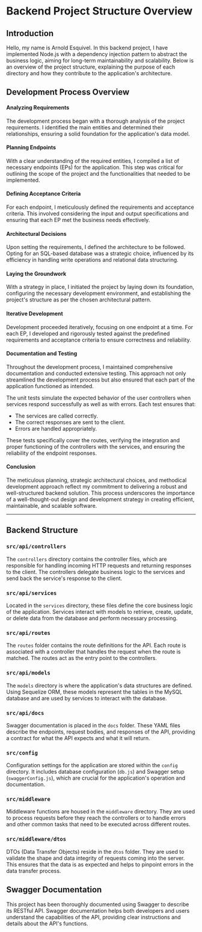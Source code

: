 # Backend Project Structure Overview

## Introduction
Hello, my name is Arnold Esquivel. In this backend project, I have implemented Node.js with a dependency injection pattern to abstract the business logic, aiming for long-term maintainability and scalability. Below is an overview of the project structure, explaining the purpose of each directory and how they contribute to the application's architecture.

## Development Process Overview

#### Analyzing Requirements
The development process began with a thorough analysis of the project requirements. I identified the main entities and determined their relationships, ensuring a solid foundation for the application's data model.

#### Planning Endpoints
With a clear understanding of the required entities, I compiled a list of necessary endpoints (EPs) for the application. This step was critical for outlining the scope of the project and the functionalities that needed to be implemented.

#### Defining Acceptance Criteria
For each endpoint, I meticulously defined the requirements and acceptance criteria. This involved considering the input and output specifications and ensuring that each EP met the business needs effectively.

#### Architectural Decisions
Upon setting the requirements, I defined the architecture to be followed. Opting for an SQL-based database was a strategic choice, influenced by its efficiency in handling write operations and relational data structuring.

#### Laying the Groundwork
With a strategy in place, I initiated the project by laying down its foundation, configuring the necessary development environment, and establishing the project's structure as per the chosen architectural pattern.

#### Iterative Development
Development proceeded iteratively, focusing on one endpoint at a time. For each EP, I developed and rigorously tested against the predefined requirements and acceptance criteria to ensure correctness and reliability.

#### Documentation and Testing
Throughout the development process, I maintained comprehensive documentation and conducted extensive testing. This approach not only streamlined the development process but also ensured that each part of the application functioned as intended.

The unit tests simulate the expected behavior of the user controllers when services respond successfully as well as with errors. Each test ensures that:
- The services are called correctly.
- The correct responses are sent to the client.
- Errors are handled appropriately.

These tests specifically cover the routes, verifying the integration and proper functioning of the controllers with the services, and ensuring the reliability of the endpoint responses.


#### Conclusion
The meticulous planning, strategic architectural choices, and methodical development approach reflect my commitment to delivering a robust and well-structured backend solution. This process underscores the importance of a well-thought-out design and development strategy in creating efficient, maintainable, and scalable software.

***

## Backend Structure

### `src/api/controllers`
The `controllers` directory contains the controller files, which are responsible for handling incoming HTTP requests and returning responses to the client. The controllers delegate business logic to the services and send back the service's response to the client.

### `src/api/services`
Located in the `services` directory, these files define the core business logic of the application. Services interact with models to retrieve, create, update, or delete data from the database and perform necessary processing.

### `src/api/routes`
The `routes` folder contains the route definitions for the API. Each route is associated with a controller that handles the request when the route is matched. The routes act as the entry point to the controllers.

### `src/api/models`
The `models` directory is where the application's data structures are defined. Using Sequelize ORM, these models represent the tables in the MySQL database and are used by services to interact with the database.

### `src/api/docs`
Swagger documentation is placed in the `docs` folder. These YAML files describe the endpoints, request bodies, and responses of the API, providing a contract for what the API expects and what it will return.

### `src/config`
Configuration settings for the application are stored within the `config` directory. It includes database configuration (`db.js`) and Swagger setup (`swaggerConfig.js`), which are crucial for the application's operation and documentation.

### `src/middleware`
Middleware functions are housed in the `middleware` directory. They are used to process requests before they reach the controllers or to handle errors and other common tasks that need to be executed across different routes.

### `src/middleware/dtos`
DTOs (Data Transfer Objects) reside in the `dtos` folder. They are used to validate the shape and data integrity of requests coming into the server. This ensures that the data is as expected and helps to pinpoint errors in the data transfer process.

## Swagger Documentation
This project has been thoroughly documented using Swagger to describe its RESTful API. Swagger documentation helps both developers and users understand the capabilities of the API, providing clear instructions and details about the API's functions.

